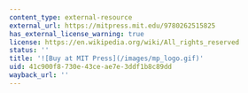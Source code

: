 ```yaml
---
content_type: external-resource
external_url: https://mitpress.mit.edu/9780262515825
has_external_license_warning: true
license: https://en.wikipedia.org/wiki/All_rights_reserved
status: ''
title: '![Buy at MIT Press](/images/mp_logo.gif)'
uid: 41c900f8-730e-43ce-ae7e-3ddf1b8c89dd
wayback_url: ''
---
```

